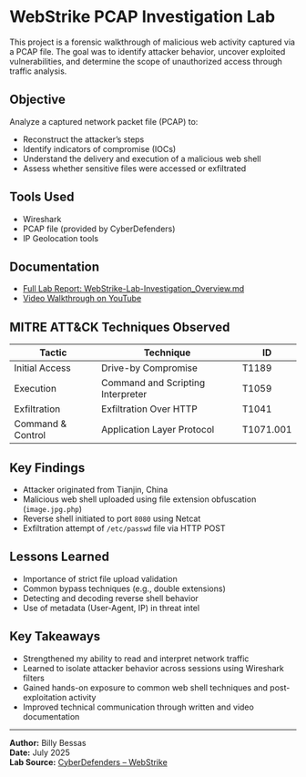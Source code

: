 
# WebStrike PCAP Investigation Lab

This project is a forensic walkthrough of malicious web activity captured via a PCAP file. The goal was to identify attacker behavior, uncover exploited vulnerabilities, and determine the scope of unauthorized access through traffic analysis.

## Objective

Analyze a captured network packet file (PCAP) to:

- Reconstruct the attacker’s steps
- Identify indicators of compromise (IOCs)
- Understand the delivery and execution of a malicious web shell
- Assess whether sensitive files were accessed or exfiltrated

## Tools Used

- Wireshark  
- PCAP file (provided by CyberDefenders)  
- IP Geolocation tools  

## Documentation

- [Full Lab Report: WebStrike-Lab-Investigation_Overview.md](WebStrike-Lab-Investigation_Overview.md)  
- [Video Walkthrough on YouTube](https://youtu.be/c0VsVmQ7IYs)

## MITRE ATT&CK Techniques Observed

| Tactic            | Technique                       | ID        |
|------------------|----------------------------------|-----------|
| Initial Access    | Drive-by Compromise              | T1189     |
| Execution         | Command and Scripting Interpreter | T1059     |
| Exfiltration      | Exfiltration Over HTTP           | T1041     |
| Command & Control | Application Layer Protocol       | T1071.001 |

## Key Findings

- Attacker originated from Tianjin, China  
- Malicious web shell uploaded using file extension obfuscation (`image.jpg.php`)  
- Reverse shell initiated to port `8080` using Netcat  
- Exfiltration attempt of `/etc/passwd` file via HTTP POST  

## Lessons Learned

- Importance of strict file upload validation  
- Common bypass techniques (e.g., double extensions)  
- Detecting and decoding reverse shell behavior  
- Use of metadata (User-Agent, IP) in threat intel

## Key Takeaways

- Strengthened my ability to read and interpret network traffic  
- Learned to isolate attacker behavior across sessions using Wireshark filters  
- Gained hands-on exposure to common web shell techniques and post-exploitation activity  
- Improved technical communication through written and video documentation

---

**Author:** Billy Bessas  
**Date:** July 2025  
**Lab Source:** [CyberDefenders – WebStrike](https://cyberdefenders.org/blueteam-ctf-challenges/webstrike/)  
